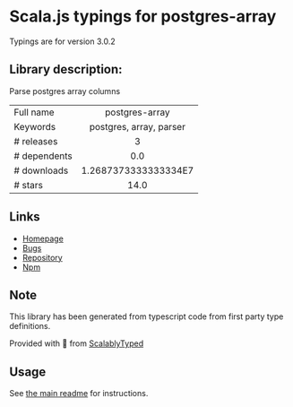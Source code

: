 
# Scala.js typings for postgres-array

Typings are for version 3.0.2

## Library description:
Parse postgres array columns

|                    |                 |
| ------------------ | :-------------: |
| Full name          | postgres-array |
| Keywords           | postgres, array, parser |
| # releases         | 3 |
| # dependents       | 0.0 |
| # downloads        | 1.2687373333333334E7 |
| # stars            | 14.0 |

## Links
- [Homepage](https://github.com/bendrucker/postgres-array#readme)
- [Bugs](https://github.com/bendrucker/postgres-array/issues)
- [Repository](https://github.com/bendrucker/postgres-array)
- [Npm](https://www.npmjs.com/package/postgres-array)
    


## Note
This library has been generated from typescript code from first party type definitions.

Provided with :purple_heart: from [ScalablyTyped](https://github.com/oyvindberg/ScalablyTyped)

## Usage
See [the main readme](../../readme.md) for instructions.


